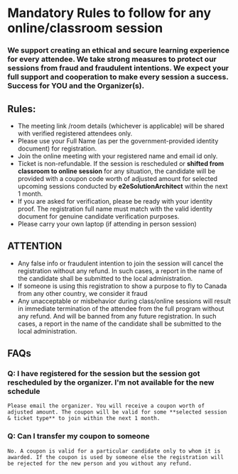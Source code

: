 
# Mandatory Rules to follow for any online/classroom session

### We support creating an ethical and secure learning experience for every attendee. We take strong measures to protect our sessions from fraud and fraudulent intentions. We expect your full support and cooperation to make every session a success. Success for YOU and the Organizer(s).

## Rules:
- The meeting link /room details (whichever is applicable) will be shared with verified registered attendees only.
- Please use your Full Name (as per the government-provided identity document) for registration.
- Join the online meeting with your registered name and email id only.
- Ticket is non-refundable.  If the session is rescheduled or **shifted from classroom to online session** for any situation, the candidate will be provided with a coupon code worth of adjusted amount for selected upcoming sessions conducted by **e2eSolutionArchitect** within the next 1 month. 
- If you are asked for verification, please be ready with your identity proof. The registration full name must match with the valid identity document for genuine candidate verification purposes. 
- Please carry your own laptop (if attending in person session)

## ATTENTION
- Any false info or fraudulent intention to join the session will cancel the registration without any refund. In such cases, a report in the name of the candidate shall be submitted to the local administration.
- If someone is using this registration to show a purpose to fly to Canada from any other country, we consider it fraud
- Any unacceptable or misbehavior during class/online sessions will result in immediate termination of the attendee from the full program without any refund. And will be banned from any future registration. In such cases, a report in the name of the candidate shall be submitted to the local administration.


## FAQs

### Q: I have registered for the session but the session got rescheduled by the organizer. I'm not available for the new schedule
```
Please email the organizer. You will receive a coupon worth of adjusted amount. The coupon will be valid for some **selected session & ticket type** to join within the next 1 month.  
```

### Q: Can I transfer my coupon to someone
```
No. A coupon is valid for a particular candidate only to whom it is awarded. If the coupon is used by someone else the registration will be rejected for the new person and you without any refund. 
```
